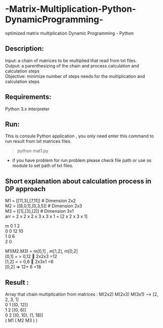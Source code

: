 # -Matrix-Multiplication-Python-DynamicProgramming-

optimized matrix multiplication Dynamic Programming - Python<br>

## Description:
Input: a chain of matrices to be multiplied that read from txt files.<br>
Output: a parenthesizing of the chain and process calculation and calculation steps <br>
Objective: minimize number of steps needs for the multiplication and calculation steps<br>

## Requirements:
Python 3.x interpreter<br>

## Run:
This is consule Python application , you only need enter this command to run result from txt matrices files.<br>
> python mat1.py<br>

- if you have problem for run problem please check file path or use os module to set path of txt files.<br>

## Short explanation about calculation process in DP approach
M1 = [[11,3],[7,11]] # Dimension 2x2<br>
M2 = [[8,0,1],[0,3,5]] # Dimension 2x3<br>
M3 = [[1],[3],[2]] # Dimension 3x1<br>
arr = 2 x 2 x 2 x 3 x 3 x 1 = [2 x 2 x 3 x 1]<br>

m	 0	1	  2<br>
0	 0	12	10<br>
1	    0	  6<br>
2			    0<br>

M1(M2.M3) = m[0,1] , m[1,2], m[0,2]<br>
[0,1] = > 0,12  2x2x3 =12<br>
[1,2] = > 0,6  2x3x1 =6<br>
[0,2] => 12+ 6 =18<br>

## Result : <br>
Array that chain multiplication from matrices : M(2x2) M(2x3) M(3x1) -->  [2, 2, 3, 1]<br>
0 1 [(0, 12)]<br>
1 2 [(0, 6)]<br>
0 2 [(0, 10), (1, 18)]<br>
( M1 ( M2 M3 ) )<br>


